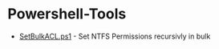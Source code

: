 # Powershell-Tools
- [SetBulkACL.ps1](https://github.com/BitcircuitEU/Powershell-Tools/blob/main/SetBulkACL.ps1) - Set NTFS Permissions recursivly in bulk
